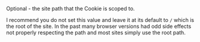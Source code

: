 ﻿Optional - the site path that the Cookie is scoped to. 

I recommend you do not set this value and leave it at its default to `/` which is the root of the site. In the past many browser versions had odd side effects not properly respecting the path and most sites simply use the root path.